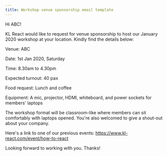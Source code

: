 ```yaml
---
title: Workshop venue sponsorship email template
---
```


Hi ABC!

KL React would like to request for venue sponsorship to host our January 2020 workshop at your location. Kindly find the details below:

Venue: ABC

Date: 1st Jan 2020, Saturday

Time: 8.30am to 4.30pm

Expected turnout: 40 pax

Food request: Lunch and coffee

Equipment: A mic, projector, HDMI, whiteboard, and power sockets for members' laptops

The workshop format will be classroom-like where members can sit comfortably with laptops opened. You're also welcomed to give a shout-out about your company.

Here's a link to one of our previous events: https://www.kl-react.com/event/how-to-react

Looking forward to working with you. Thanks!
